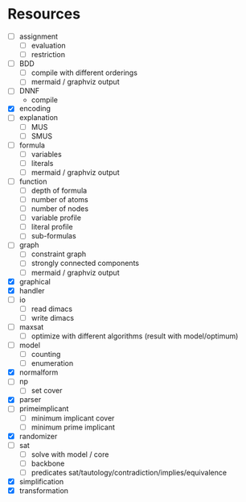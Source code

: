 # Resources

- [ ] assignment
  - [ ] evaluation
  - [ ] restriction
- [ ] BDD
  - [ ] compile with different orderings
  - [ ] mermaid / graphviz output
- [ ] DNNF
  - compile
- [x] encoding
- [ ] explanation
  - [ ] MUS
  - [ ] SMUS
- [ ] formula
  - [ ] variables
  - [ ] literals
  - [ ] mermaid / graphviz output
- [ ] function
  - [ ] depth of formula
  - [ ] number of atoms
  - [ ] number of nodes
  - [ ] variable profile
  - [ ] literal profile
  - [ ] sub-formulas
- [ ] graph
  - [ ] constraint graph
  - [ ] strongly connected components
  - [ ] mermaid / graphviz output
- [x] graphical
- [x] handler
- [ ] io
  - [ ] read dimacs
  - [ ] write dimacs
- [ ] maxsat
  - [ ] optimize with different algorithms (result with model/optimum)
- [ ] model
  - [ ] counting
  - [ ] enumeration
- [x] normalform
- [ ] np
  - [ ] set cover
- [x] parser
- [ ] primeimplicant
  - [ ] minimum implicant cover
  - [ ] minimum prime implicant
- [x] randomizer
- [ ] sat
  - [ ] solve with model / core
  - [ ] backbone
  - [ ] predicates sat/tautology/contradiction/implies/equivalence
- [x] simplification
- [x] transformation
